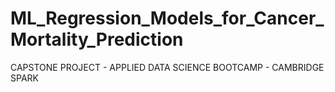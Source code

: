 # ML_Regression_Models_for_Cancer_Mortality_Prediction
CAPSTONE PROJECT - APPLIED DATA SCIENCE BOOTCAMP - CAMBRIDGE SPARK
